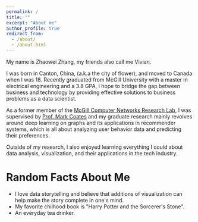 ```yaml
---
permalink: /
title: ""
excerpt: "About me"
author_profile: true
redirect_from: 
  - /about/
  - /about.html
---
```



My name is Zhaowei Zhang, my friends also call me Vivian. 

I was born in Canton, China, (a.k.a the city of flower), and moved to Canada when I was 18. Recently graduated from McGill University with a master in electrical engineering and a 3.8 GPA, I hope to bridge the gap between business and technology by providing effective solutions to business problems as a data scientist. 

As a former member of the [McGill Computer Networks Research Lab](http://networks.ece.mcgill.ca), I was supervised by [Prof. Mark Coates](http://www.ece.mcgill.ca/~mcoate/) and my graduate research mainly revolves around deep learning on graphs and its applications in recommender systems, which is all about analyzing user behavior data and predicting their preferences. 

Outside of my research, I also enjoyed learning everything I could about data analysis, visualization, and their applications in the tech industry.


Random Facts About Me
======
* I love data storytelling and believe that additions of visualization can help make the story complete in one's mind. 
* My favorite chilhood book is "Harry Potter and the Sorcerer's Stone".
* An everyday tea drinker.



